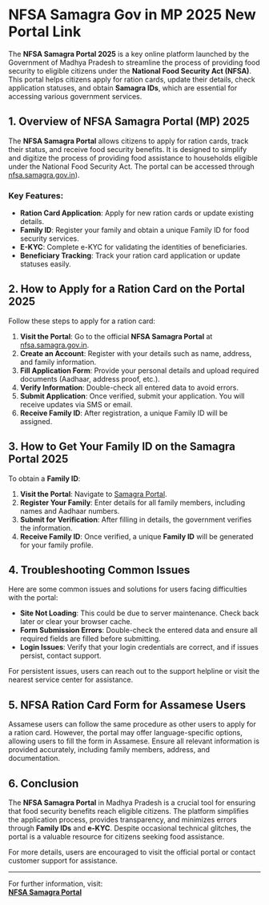 # NFSA Samagra Gov in MP 2025 New Portal Link

The **NFSA Samagra Portal 2025** is a key online platform launched by the Government of Madhya Pradesh to streamline the process of providing food security to eligible citizens under the **National Food Security Act (NFSA)**. This portal helps citizens apply for ration cards, update their details, check application statuses, and obtain **Samagra IDs**, which are essential for accessing various government services.

## 1. Overview of NFSA Samagra Portal (MP) 2025

The **NFSA Samagra Portal** allows citizens to apply for ration cards, track their status, and receive food security benefits. It is designed to simplify and digitize the process of providing food assistance to households eligible under the National Food Security Act. The portal can be accessed through [nfsa.samagra.gov.in](https://mera-ration.in/)).

### Key Features:
- **Ration Card Application**: Apply for new ration cards or update existing details.
- **Family ID**: Register your family and obtain a unique Family ID for food security services.
- **E-KYC**: Complete e-KYC for validating the identities of beneficiaries.
- **Beneficiary Tracking**: Track your ration card application or update statuses easily.

## 2. How to Apply for a Ration Card on the Portal 2025

Follow these steps to apply for a ration card:

1. **Visit the Portal**: Go to the official **NFSA Samagra Portal** at [nfsa.samagra.gov.in](https://mera-ration.in/).
2. **Create an Account**: Register with your details such as name, address, and family information.
3. **Fill Application Form**: Provide your personal details and upload required documents (Aadhaar, address proof, etc.).
4. **Verify Information**: Double-check all entered data to avoid errors.
5. **Submit Application**: Once verified, submit your application. You will receive updates via SMS or email.
6. **Receive Family ID**: After registration, a unique Family ID will be assigned.

## 3. How to Get Your Family ID on the Samagra Portal 2025

To obtain a **Family ID**:

1. **Visit the Portal**: Navigate to [Samagra Portal](https://mera-ration.in/).
2. **Register Your Family**: Enter details for all family members, including names and Aadhaar numbers.
3. **Submit for Verification**: After filling in details, the government verifies the information.
4. **Receive Family ID**: Once verified, a unique **Family ID** will be generated for your family profile.

## 4. Troubleshooting Common Issues

Here are some common issues and solutions for users facing difficulties with the portal:

- **Site Not Loading**: This could be due to server maintenance. Check back later or clear your browser cache.
- **Form Submission Errors**: Double-check the entered data and ensure all required fields are filled before submitting.
- **Login Issues**: Verify that your login credentials are correct, and if issues persist, contact support.

For persistent issues, users can reach out to the support helpline or visit the nearest service center for assistance.

## 5. NFSA Ration Card Form for Assamese Users

Assamese users can follow the same procedure as other users to apply for a ration card. However, the portal may offer language-specific options, allowing users to fill the form in Assamese. Ensure all relevant information is provided accurately, including family members, address, and documentation.

## 6. Conclusion

The **NFSA Samagra Portal** in Madhya Pradesh is a crucial tool for ensuring that food security benefits reach eligible citizens. The platform simplifies the application process, provides transparency, and minimizes errors through **Family IDs** and **e-KYC**. Despite occasional technical glitches, the portal is a valuable resource for citizens seeking food assistance.

For more details, users are encouraged to visit the official portal or contact customer support for assistance.

---
For further information, visit:  
[**NFSA Samagra Portal**](https://mera-ration.in/)
